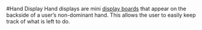 #Hand Display
Hand displays are mini [display boards](/valvevr/tasks/display-board) that appear on the backside of a user’s non-dominant hand. This allows the user to easily keep track of what is left to do.
